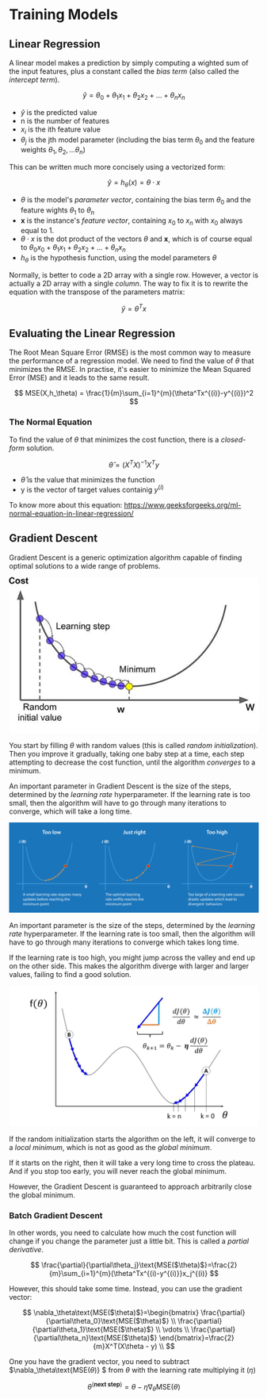 # Training Models

## Linear Regression

A linear model makes a prediction by simply computing a wighted sum of the input features, plus a constant called the *bias term* (also called the *intercept term*).

$$
\hat{y} = \theta_0 + \theta_1x_1 + \theta_2x_2+...+\theta_nx_n
$$

- $\hat{y}$ is the predicted value
- n is the number of features
- $x_i$ is the ith feature value
- $\theta_j$ is the jth model parameter (including the bias term $\theta_0$ and the feature weights  $\theta_1,\theta_2,...\theta_n$)

This can be written much more concisely using a vectorized form:

$$
\hat{y} = h_{\theta}(x) = \theta \cdot x
$$

- $\theta$ is the model's *parameter vector*, containing the bias term $\theta_0$ and the feature wights $\theta_1$ to $\theta_n$
- **x** is the instance's *feature vector*, containing $x_0$ to $x_n$ with $x_0$ always equal to 1.
- $\theta \cdot x$ is the dot product of the vectors $\theta$ and **x**, which is of course equal to $\theta_0x_0 + \theta_1x_1 + \theta_2x_2+...+\theta_nx_n$
- $h_\theta$ is the hypothesis function, using the model parameters $\theta$

Normally, is better to code a 2D array with a single row. However, a vector is actually a 2D array with a single *column*. The way to fix it is to rewrite the equation with the transpose of the parameters matrix:


$$
\hat{y}=\theta^Tx
$$


## Evaluating the Linear Regression

The Root Mean Square Error (RMSE) is the most common way to measure the performance of a regression model. We need to find the value of $\theta$ that minimizes the RMSE. In practise, it's easier to minimize the Mean Squared Error (MSE) and it leads to the same result.


$$
MSE(X,h_\theta) = \frac{1}{m}\sum_{i=1}^{m}(\theta^Tx^{(i)}-y^{(i)})^2
$$


### The Normal Equation

To find the value of $\theta$ that minimizes the cost function, there is a *closed-form* solution.

$$
\hat{\theta} = (X^TX)^{-1}X^Ty
$$

- $\hat{\theta}$ is the value that minimizes the function
- y is the vector of target values containig $y^(i)$

To know more about this equation: https://www.geeksforgeeks.org/ml-normal-equation-in-linear-regression/

## Gradient Descent

Gradient Descent is a generic optimization algorithm capable of finding optimal solutions to a wide range of problems.

![gradient descent](image.png)

You start by filling $\theta$ with random values (this is called *random initialization*). Then you improve it gradually, taking one baby step at a time, each step attempting to decrease the cost function, until the algorithm *converges* to a minimum.

An important parameter in Gradient Descent is the size of the steps, determined by the *learning rate* hyperparameter. If the learning rate is too small, then the algorithm will have to go through many iterations to converge, which will take a long time.

![steps](image-1.png)

An important parameter is the size of the steps, determined by the *learning rate* hyperparameter. If the learning rate is too small, then the algorithm will have to go through many iterations to converge which takes long time.

If the learning rate is too high, you might jump across the valley and end up on the other side. This makes the algorithm diverge with larger and larger values, failing to find a good solution.

![minimum local](image-2.png)

If the random initialization starts the algorithm on the left, it will converge to a *local minimum*, which is not as good as the *global minimum*.

If it starts on the right, then it will take a very long time to cross the plateau. And if you stop too early, you will never reach the global minimum.

However, the Gradient Descent is guaranteed to approach arbitrarily close the global minimum.

### Batch Gradient Descent

In other words, you need to calculate how much the cost function will change if you change the parameter just a little bit. This is called a *partial derivative*.

$$
\frac{\partial}{\partial\theta_j}\text{MSE($\theta)$}=\frac{2}{m}\sum_{i=1}^{m}(\theta^Tx^{(i)-y^{(i)}}x_j^{(i)}
$$

However, this should take some time. Instead, you can use the gradient vector:


$$
\nabla_\theta\text{MSE($\theta)$}=\begin{bmatrix}
    \frac{\partial}{\partial\theta_0}\text{MSE($\theta)$} \\
    \frac{\partial}{\partial\theta_1}\text{MSE($\theta)$} \\
		\vdots \\
		\frac{\partial}{\partial\theta_n}\text{MSE($\theta)$}
    \end{bmatrix}=\frac{2}{m}X^T(X\theta - y)
\\
$$


One you have the gradient vector, you need to subtract $\nabla_\theta\text{MSE($\theta)$} $ from $\theta$ with the learning rate multiplying it ($\eta$)


$$
\theta^{(\textbf{next step})} = \theta - \eta\nabla_\theta\text{MSE($\theta)$}
$$

